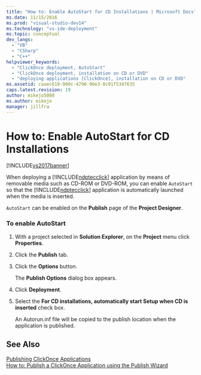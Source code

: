 ```yaml
---
title: "How to: Enable AutoStart for CD Installations | Microsoft Docs"
ms.date: 11/15/2016
ms.prod: "visual-studio-dev14"
ms.technology: "vs-ide-deployment"
ms.topic: conceptual
dev_langs: 
  - "VB"
  - "CSharp"
  - "C++"
helpviewer_keywords: 
  - "ClickOnce deployment, AutoStart"
  - "ClickOnce deployment, installation on CD or DVD"
  - "deploying applications [ClickOnce], installation on CD or DVD"
ms.assetid: caaec619-900c-4790-90e3-8c91f5347635
caps.latest.revision: 19
author: mikejo5000
ms.author: mikejo
manager: jillfra
---
```

# How to: Enable AutoStart for CD Installations
[!INCLUDE[vs2017banner](../includes/vs2017banner.md)]

When deploying a [!INCLUDE[ndptecclick](../includes/ndptecclick-md.md)] application by means of removable media such as CD-ROM or DVD-ROM, you can enable `AutoStart` so that the [!INCLUDE[ndptecclick](../includes/ndptecclick-md.md)] application is automatically launched when the media is inserted.  
  
 `AutoStart` can be enabled on the **Publish** page of the **Project Designer**.  
  
### To enable AutoStart  
  
1.  With a project selected in **Solution Explorer**, on the **Project** menu click **Properties**.  
  
2.  Click the **Publish** tab.  
  
3.  Click the **Options** button.  
  
     The **Publish Options** dialog box appears.  
  
4.  Click **Deployment**.  
  
5.  Select the **For CD installations, automatically start Setup when CD is inserted** check box.  
  
     An Autorun.inf file will be copied to the publish location when the application is published.  
  
## See Also  
 [Publishing ClickOnce Applications](../deployment/publishing-clickonce-applications.md)   
 [How to: Publish a ClickOnce Application using the Publish Wizard](../deployment/how-to-publish-a-clickonce-application-using-the-publish-wizard.md)
